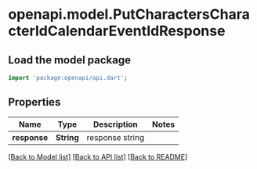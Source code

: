 # openapi.model.PutCharactersCharacterIdCalendarEventIdResponse

## Load the model package
```dart
import 'package:openapi/api.dart';
```

## Properties
Name | Type | Description | Notes
------------ | ------------- | ------------- | -------------
**response** | **String** | response string | 

[[Back to Model list]](../README.md#documentation-for-models) [[Back to API list]](../README.md#documentation-for-api-endpoints) [[Back to README]](../README.md)


